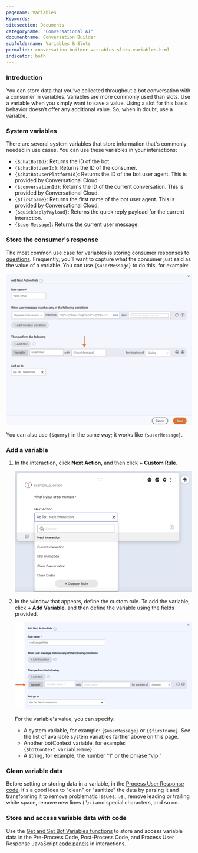 ```yaml
---
pagename: Variables
Keywords:
sitesection: Documents
categoryname: "Conversational AI"
documentname: Conversation Builder
subfoldername: Variables & Slots
permalink: conversation-builder-variables-slots-variables.html
indicator: both
---
```


### Introduction

You can store data that you’ve collected throughout a bot conversation with a consumer in variables. Variables are more commonly used than slots. Use a variable when you simply want to save a value. Using a slot for this basic behavior doesn’t offer any additional value. So, when in doubt, use a variable.

### System variables

There are several system variables that store information that's commonly needed in use cases. You can use these variables in your interactions:

* `{$chatBotId}`: Returns the ID of the bot.
* `{$chatBotUserId}`: Returns the ID of the consumer.
* `{$chatBotUserPlatformId}`: Returns the ID of the bot user agent. This is provided by Conversational Cloud.
* `{$conversationId}`: Returns the ID of the current conversation. This is provided by Conversational Cloud.
* `{$firstname}`: Returns the first name of the bot user agent. This is provided by Conversational Cloud.
* `{$quickReplyPayload}`: Returns the quick reply payload for the current interaction.
* `{$userMessage}`: Returns the current user message.

### Store the consumer's response

The most common use case for variables is storing consumer responses to [questions](conversation-builder-interactions-questions.html). Frequently, you’ll want to capture what the consumer just said as the value of a variable. You can use `{$userMessage}` to do this, for example:

<img width="700" src="img/ConvoBuilder/storeUserResponse.png" alt="Storing the consumer's most recent message in a variable in a rule">

You can also use `{$query}` in the same way; it works like `{$userMessage}`.

### Add a variable

1. In the interaction, click **Next Action**, and then click **+ Custom Rule**.

    <img width="600" src="img/ConvoBuilder/var_customrule.png" alt="The Custom Rule button that appears at the bottom of the dropdown when you click Next Action">

2. In the window that appears, define the custom rule. To add the variable, click **+ Add Variable**, and then define the variable using the fields provided.

    <img width="800" src="img/ConvoBuilder/var_specify.png" alt="The fields for definining a variable in a rule">

    For the variable's value, you can specify:
    * A system variable, for example: `{$userMessage}` or `{$firstname}`. See the list of available system variables farther above on this page.
    * Another botContext variable, for example: `{$botContext.variableName}`.
    * A string, for example, the number “1” or the phrase “vip.”

### Clean variable data

Before setting or storing data in a variable, in the [Process User Response code](conversation-builder-interactions-configuration-custom-code.html#process-user-response), it's a good idea to "clean" or "sanitize" the data by parsing it and transforming it to remove problematic issues, i.e., remove leading or trailing white space, remove new lines ( \\n ) and special characters, and so on.

### Store and access variable data with code

Use the [Get and Set Bot Variables functions](conversation-builder-scripting-functions-get-set-session-data.html#get-and-set-bot-variable) to store and access variable data in the Pre-Process Code, Post-Process Code, and Process User Response JavaScript [code panels](conversation-builder-interactions-configuration-custom-code.html) in interactions.
